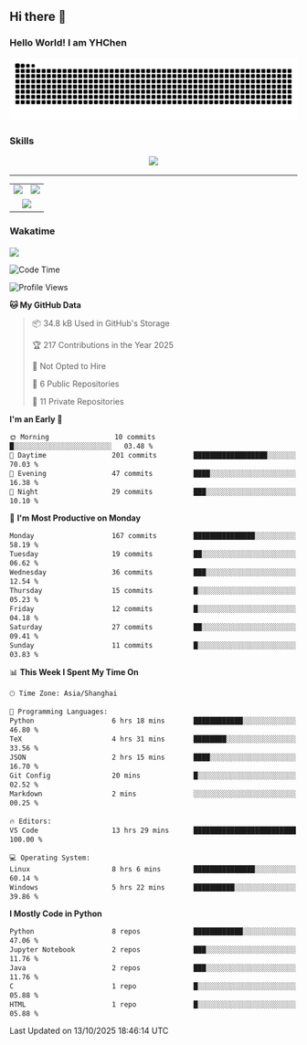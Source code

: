 
## Hi there 👋

<!--
**YHChen0511/YHChen0511** is a ✨ _special_ ✨ repository because its `README.md` (this file) appears on your GitHub profile.

Here are some ideas to get you started:

- 🔭 I’m currently working on ...
- 🌱 I’m currently learning ...
- 👯 I’m looking to collaborate on ...
- 🤔 I’m looking for help with ...
- 💬 Ask me about ...
- 📫 How to reach me: ...
- 😄 Pronouns: ...
- ⚡ Fun fact: ...
-->
### Hello World!  I am YHChen

![](https://raw.githubusercontent.com/YHChen0511/YHChen0511/refs/heads/output/github-contribution-grid-snake.svg)

### Skills

<p align="center">
  <a href="https://skillicons.dev">
    <img src="https://skillicons.dev/icons?i=python,cpp,java,c,pytorch,git,docker,latex,mysql,linux,vscode" />
  </a>
</p>

---
<div align="center">
  <table style="width:100%;">
    <tr>
      <!-- 第一个图片 -->
      <td align="center">
        <img height='200' src="https://github-readme-stats.vercel.app/api?username=YHChen0511&show_icons=true" />
      </td>
      <!-- 第二个图片 -->
      <td align="center">
        <img height='200' src="https://github-readme-stats.vercel.app/api/top-langs/?username=YHChen0511&layout=compact" />
      </td>
    </tr>
    <!-- 第三个图片 -->
    <tr>
      <td colspan="2" align="center">
        <img height="220" src="https://github-readme-activity-graph.vercel.app/graph?username=YHChen0511&theme=github-compact&hide_border=true&area=true" />
      </td>
    </tr>
  </table>
</div>

### Wakatime
<img align="center" src="https://github-readme-stats.vercel.app/api/wakatime?username=YHChen0511&theme=transparent&hide_border=true&layout=compact&langs_count=20&range=last_30_days" />

<!--START_SECTION:waka-->
![Code Time](http://img.shields.io/badge/Code%20Time-511%20hrs%2015%20mins-blue)

![Profile Views](http://img.shields.io/badge/Profile%20Views-0-blue)

**🐱 My GitHub Data** 

> 📦 34.8 kB Used in GitHub's Storage 
 > 
> 🏆 217 Contributions in the Year 2025
 > 
> 🚫 Not Opted to Hire
 > 
> 📜 6 Public Repositories 
 > 
> 🔑 11 Private Repositories 
 > 
**I'm an Early 🐤** 

```text
🌞 Morning                10 commits          █░░░░░░░░░░░░░░░░░░░░░░░░   03.48 % 
🌆 Daytime                201 commits         ██████████████████░░░░░░░   70.03 % 
🌃 Evening                47 commits          ████░░░░░░░░░░░░░░░░░░░░░   16.38 % 
🌙 Night                  29 commits          ███░░░░░░░░░░░░░░░░░░░░░░   10.10 % 
```
📅 **I'm Most Productive on Monday** 

```text
Monday                   167 commits         ███████████████░░░░░░░░░░   58.19 % 
Tuesday                  19 commits          ██░░░░░░░░░░░░░░░░░░░░░░░   06.62 % 
Wednesday                36 commits          ███░░░░░░░░░░░░░░░░░░░░░░   12.54 % 
Thursday                 15 commits          █░░░░░░░░░░░░░░░░░░░░░░░░   05.23 % 
Friday                   12 commits          █░░░░░░░░░░░░░░░░░░░░░░░░   04.18 % 
Saturday                 27 commits          ██░░░░░░░░░░░░░░░░░░░░░░░   09.41 % 
Sunday                   11 commits          █░░░░░░░░░░░░░░░░░░░░░░░░   03.83 % 
```


📊 **This Week I Spent My Time On** 

```text
🕑︎ Time Zone: Asia/Shanghai

💬 Programming Languages: 
Python                   6 hrs 18 mins       ████████████░░░░░░░░░░░░░   46.80 % 
TeX                      4 hrs 31 mins       ████████░░░░░░░░░░░░░░░░░   33.56 % 
JSON                     2 hrs 15 mins       ████░░░░░░░░░░░░░░░░░░░░░   16.70 % 
Git Config               20 mins             █░░░░░░░░░░░░░░░░░░░░░░░░   02.52 % 
Markdown                 2 mins              ░░░░░░░░░░░░░░░░░░░░░░░░░   00.25 % 

🔥 Editors: 
VS Code                  13 hrs 29 mins      █████████████████████████   100.00 % 

💻 Operating System: 
Linux                    8 hrs 6 mins        ███████████████░░░░░░░░░░   60.14 % 
Windows                  5 hrs 22 mins       ██████████░░░░░░░░░░░░░░░   39.86 % 
```

**I Mostly Code in Python** 

```text
Python                   8 repos             ████████████░░░░░░░░░░░░░   47.06 % 
Jupyter Notebook         2 repos             ███░░░░░░░░░░░░░░░░░░░░░░   11.76 % 
Java                     2 repos             ███░░░░░░░░░░░░░░░░░░░░░░   11.76 % 
C                        1 repo              █░░░░░░░░░░░░░░░░░░░░░░░░   05.88 % 
HTML                     1 repo              █░░░░░░░░░░░░░░░░░░░░░░░░   05.88 % 
```




 Last Updated on 13/10/2025 18:46:14 UTC
<!--END_SECTION:waka-->
